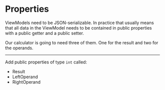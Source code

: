 # Properties

ViewModels need to be JSON-serializable. In practice that usually means that all data in the ViewModel needs to be
contained in public properties with a public getter and a public setter.

Our calculator is going to need three of them. One for the result and two for the operands.

---

Add public properties of type `int` called:

- Result
- LeftOperand
- RightOperand